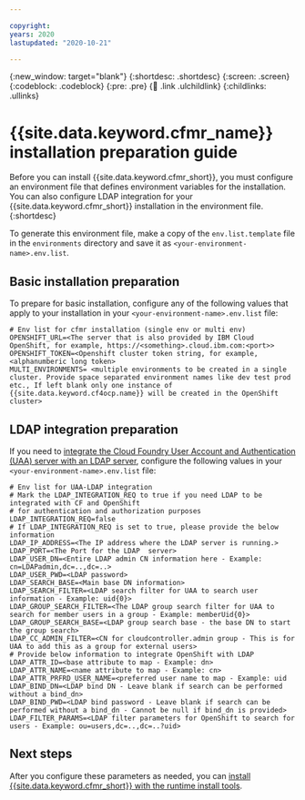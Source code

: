 ```yaml
---

copyright:
years: 2020
lastupdated: "2020-10-21"

---
```


{:new_window: target="blank"}
{:shortdesc: .shortdesc}
{:screen: .screen}
{:codeblock: .codeblock}
{:pre: .pre}
{:child: .link .ulchildlink}
{:childlinks: .ullinks}

# {{site.data.keyword.cfmr_name}} installation preparation guide

Before you can install {{site.data.keyword.cfmr_short}}, you must configure an environment file that defines environment variables for the installation. You can also configure LDAP integration for your {{site.data.keyword.cfmr_short}} installation in the environment file.
{:shortdesc}

To generate this environment file, make a copy of the `env.list.template` file in the `environments` directory and save it as `<your-environment-name>.env.list`.

## Basic installation preparation

To prepare for basic installation, configure any of the following values that apply to your installation in your `<your-environment-name>.env.list` file:

```
# Env list for cfmr installation (single env or multi env)
OPENSHIFT_URL=<The server that is also provided by IBM Cloud OpenShift, for example, https://<something>.cloud.ibm.com:<port>>
OPENSHIFT_TOKEN=<Openshift cluster token string, for example, <alphanumberic long token>
MULTI_ENVIRONMENTS= <multiple environments to be created in a single cluster. Provide space separated environment names like dev test prod etc., If left blank only one instance of {{site.data.keyword.cf4ocp.name}} will be created in the OpenShift cluster>

```

## LDAP integration preparation

If you need to [integrate the Cloud Foundry User Account and Authentication (UAA) server with an LDAP server](../config_manager/cfmr_rbac_uaa_integration.md), configure the following values in your `<your-environment-name>.env.list` file:

```
# Env list for UAA-LDAP integration
# Mark the LDAP_INTEGRATION_REQ to true if you need LDAP to be integrated with CF and OpenShift
# for authentication and authorization purposes
LDAP_INTEGRATION_REQ=false
# If LDAP_INTEGRATION_REQ is set to true, please provide the below information
LDAP_IP_ADDRESS=<The IP address where the LDAP server is running.>
LDAP_PORT=<The Port for the LDAP  server>
LDAP_USER_DN=<Entire LDAP admin CN information here - Example: cn=LDAPadmin,dc=..,dc=..>
LDAP_USER_PWD=<LDAP password>
LDAP_SEARCH_BASE=<Main base DN information>
LDAP_SEARCH_FILTER=<LDAP search filter for UAA to search user information - Example: uid{0}>
LDAP_GROUP_SEARCH_FILTER=<The LDAP group search filter for UAA to search for member users in a group - Example: memberUid{0}>
LDAP_GROUP_SEARCH_BASE=<LDAP group search base - the base DN to start the group search>
LDAP_CC_ADMIN_FILTER=<CN for cloudcontroller.admin group - This is for UAA to add this as a group for external users>
# Provide below information to integrate OpenShift with LDAP
LDAP_ATTR_ID=<base attribute to map - Example: dn>
LDAP_ATTR_NAME=<name attribute to map - Example: cn>
LDAP_ATTR_PRFRD_USER_NAME=<preferred user name to map - Example: uid
LDAP_BIND_DN=<LDAP bind DN - Leave blank if search can be performed without a bind_dn>
LDAP_BIND_PWD=<LDAP bind password - Leave blank if search can be performed without a bind_dn - Cannot be null if bind_dn is provided>
LDAP_FILTER_PARAMS=<LDAP filter parameters for OpenShift to search for users - Example: ou=users,dc=..,dc=..?uid>

```

## Next steps
After you configure these parameters as needed, you can [install {{site.data.keyword.cfmr_short}} with the runtime install tools](./cfmr_install.md).
